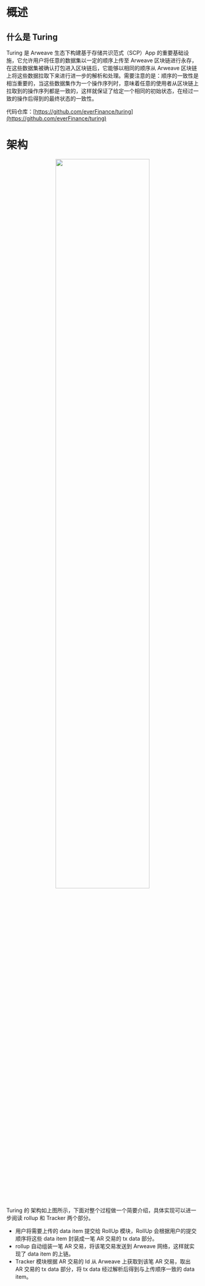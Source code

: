 # 概述

## 什么是 Turing

Turing 是 Arweave 生态下构建基于存储共识范式（SCP）App 的重要基础设施，它允许用户将任意的数据集以一定的顺序上传至 Arweave 区块链进行永存，在这些数据集被确认打包进入区块链后，它能够以相同的顺序从 Arweave 区块链上将这些数据拉取下来进行进一步的解析和处理。需要注意的是：顺序的一致性是相当重要的，当这些数据集作为一个操作序列时，意味着任意的使用者从区块链上拉取到的操作序列都是一致的，这样就保证了给定一个相同的初始状态，在经过一致的操作后得到的最终状态的一致性。

代码仓库：[https://github.com/everFinance/turing](https://github.com/everFinance/turing)

# 架构

<div align="center"><img src="https://arseed.web3infra.dev/Wi_ELzEWLDD2h6vt3WtWdor_6SS10bJHfOi7i4CytXc" height="70%" width="70%"/></div>


Turing 的 架构如上图所示，下面对整个过程做一个简要介绍，具体实现可以进一步阅读 rollup 和 Tracker 两个部分。

- 用户将需要上传的 data item 提交给 RollUp 模块，RollUp 会根据用户的提交顺序将这些 data item 封装成一笔 AR 交易的 tx data 部分。
- rollup 自动组装一笔 AR 交易，将该笔交易发送到 Arweave 网络，这样就实现了 data item 的上链。
- Tracker 模块根据 AR 交易的 Id 从 Arweave 上获取到该笔 AR 交易，取出 AR 交易的 tx data 部分，将 tx data 经过解析后得到与上传顺序一致的 data item。